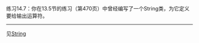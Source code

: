 练习14.7：你在13.5节的练习（第470页）中曾经编写了一个String类，为它定义要给输出运算符。

---

见[String](../ch13_Copy_Control/example_String/String.h)
